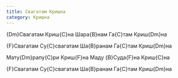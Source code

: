 ```yaml
---
title: Свагатам Кришна
category: Кришна
---
```

{Dm}Свагатам Криш{C}на Шара{B}нам Га{C}там Криш{Dm}на

{F}Свагатам Су{C}свагатам Ша{B}ранам Га{C}там Криш{Dm}на

Мату{Dm}рапу{C}ри Криш{F}на Маду {B}Суда{F}на Криш{C}на

{F}Свагатам Су{C}свагатам Ша{B}ранам Га{C}там Криш{Dm}на
